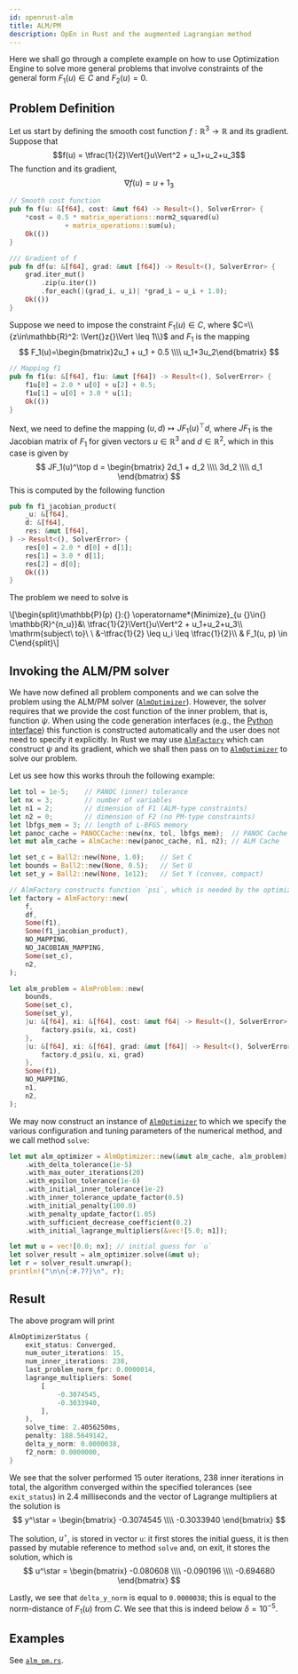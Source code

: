 ```yaml
---
id: openrust-alm
title: ALM/PM
description: OpEn in Rust and the augmented Lagrangian method
---
```


<script type="text/x-mathjax-config">MathJax.Hub.Config({tex2jax: {inlineMath: [['$','$'], ['\\(','\\)']]}});</script>
<script type="text/javascript" src="https://cdnjs.cloudflare.com/ajax/libs/mathjax/2.7.1/MathJax.js?config=TeX-AMS-MML_HTMLorMML"></script>

Here we shall go through a complete example on how to use Optimization Engine to solve
more general problems that involve constraints of the general form $F_1(u) \in C$ and 
$F_2(u) = 0$.

## Problem Definition 
Let us start by defining the smooth cost function $f:\mathbb{R}^{3}\to\mathbb{R}$ 
and its gradient. Suppose that 
$$f(u) = \tfrac{1}{2}\Vert{}u\Vert^2 + u_1+u_2+u_3$$
The function and its gradient, 
$$
\nabla f(u) = u + 1_{3}
$$

```rust
// Smooth cost function
pub fn f(u: &[f64], cost: &mut f64) -> Result<(), SolverError> {
    *cost = 0.5 * matrix_operations::norm2_squared(u) 
              + matrix_operations::sum(u);
    Ok(())
}
```

```rust
/// Gradient of f
pub fn df(u: &[f64], grad: &mut [f64]) -> Result<(), SolverError> {
    grad.iter_mut()
        .zip(u.iter())
        .for_each(|(grad_i, u_i)| *grad_i = u_i + 1.0);
    Ok(())
}
```

Suppose we need to impose the constraint $F_1(u) \in C$, where $C=\\{z\in\mathbb{R}^2: \Vert{}z{}\Vert \leq 1\\}$
and $F_1$ is the mapping 
$$
F_1(u)=\begin{bmatrix}2u_1 + u_1 + 0.5 \\\\ u_1+3u_2\end{bmatrix}
$$

```rust
// Mapping f1
pub fn f1(u: &[f64], f1u: &mut [f64]) -> Result<(), SolverError> {
    f1u[0] = 2.0 * u[0] + u[2] + 0.5;
    f1u[1] = u[0] + 3.0 * u[1];
    Ok(())
}
```

Next, we need to define the mapping $(u, d) \mapsto JF_1(u)^\top d$, where $JF_1$ is the 
Jacobian matrix of $F_1$ for given vectors $u\in\mathbb{R}^3$ and $d\in\mathbb{R}^2$, which 
in this case is given by 
$$
JF_1(u)^\top d = \begin{bmatrix}
2d_1 + d_2
\\\\
3d_2
\\\\
d_1 \end{bmatrix}
$$
This is computed by the following function
```rust
pub fn f1_jacobian_product(
    _u: &[f64],
    d: &[f64],
    res: &mut [f64],
) -> Result<(), SolverError> {
    res[0] = 2.0 * d[0] + d[1];
    res[1] = 3.0 * d[1];
    res[2] = d[0];
    Ok(())
}
```

The problem we need to solve is

<div class="math">
\[\begin{split}\mathbb{P}(p) {}:{} \operatorname*{Minimize}_{u {}\in{} \mathbb{R}^{n_u}}&amp;\ \tfrac{1}{2}\Vert{}u\Vert^2 + u_1+u_2+u_3\\
\mathrm{subject\ to}\ \  &amp;-\tfrac{1}{2} \leq u_i \leq \tfrac{1}{2}\\
&amp; F_1(u, p) \in C\end{split}\]</div>


## Invoking the ALM/PM solver

We have now defined all problem components and we can solve the problem using the
ALM/PM solver ([`AlmOptimizer`]). However, the solver requires that we provide the 
cost function of the inner problem, that is, function $\psi$. When using the code
generation interfaces (e.g., the [Python interface]) this function is constructed
automatically and the user does not need to specify it explicitly. In Rust we may use
[`AlmFactory`] which can construct $\psi$ and its gradient, which we shall then 
pass on to [`AlmOptimizer`] to solve our problem. 

Let us see how this works throuh the following example:

```rust
let tol = 1e-5;    // PANOC (inner) tolerance
let nx = 3;        // number of variables
let n1 = 2;        // dimension of F1 (ALM-type constraints)
let n2 = 0;        // dimension of F2 (no PM-type constraints)
let lbfgs_mem = 3; // length of L-BFGS memory
let panoc_cache = PANOCCache::new(nx, tol, lbfgs_mem);  // PANOC Cache
let mut alm_cache = AlmCache::new(panoc_cache, n1, n2); // ALM Cache

let set_c = Ball2::new(None, 1.0);    // Set C
let bounds = Ball2::new(None, 0.5);   // Set U
let set_y = Ball2::new(None, 1e12);   // Set Y (convex, compact)

// AlmFactory constructs function `psi`, which is needed by the optimizer
let factory = AlmFactory::new(
    f,
    df,
    Some(f1),
    Some(f1_jacobian_product),
    NO_MAPPING,
    NO_JACOBIAN_MAPPING,
    Some(set_c),
    n2,
);

let alm_problem = AlmProblem::new(
    bounds,
    Some(set_c),
    Some(set_y),
    |u: &[f64], xi: &[f64], cost: &mut f64| -> Result<(), SolverError> {
        factory.psi(u, xi, cost)
    },
    |u: &[f64], xi: &[f64], grad: &mut [f64]| -> Result<(), SolverError> {
        factory.d_psi(u, xi, grad)
    },
    Some(f1),
    NO_MAPPING,
    n1,
    n2,
);
```

We may now construct an instance of [`AlmOptimizer`] to which we specify the 
various configuration and tuning parameters of the numerical method, and we 
call method `solve`:

```rust
let mut alm_optimizer = AlmOptimizer::new(&mut alm_cache, alm_problem)
    .with_delta_tolerance(1e-5)
    .with_max_outer_iterations(20)
    .with_epsilon_tolerance(1e-6)
    .with_initial_inner_tolerance(1e-2)
    .with_inner_tolerance_update_factor(0.5)
    .with_initial_penalty(100.0)
    .with_penalty_update_factor(1.05)
    .with_sufficient_decrease_coefficient(0.2)
    .with_initial_lagrange_multipliers(&vec![5.0; n1]);

let mut u = vec![0.0; nx]; // initial guess for `u`
let solver_result = alm_optimizer.solve(&mut u);
let r = solver_result.unwrap();
println!("\n\n{:#.7?}\n", r);
```

## Result

The above program will print

```rust
AlmOptimizerStatus {
    exit_status: Converged,
    num_outer_iterations: 15,
    num_inner_iterations: 238,
    last_problem_norm_fpr: 0.0000014,
    lagrange_multipliers: Some(
        [
            -0.3074545,
            -0.3033940,
        ],
    ),
    solve_time: 2.4056250ms,
    penalty: 188.5649142,
    delta_y_norm: 0.0000038,
    f2_norm: 0.0000000,
}
```

We see that the solver performed 15 outer iterations, 238 inner iterations in total,
the algorithm converged within the specified tolerances (see `exit_status`) in 2.4 
milliseconds and the vector of Lagrange multipliers at the solution is 
$$
y^\star = \begin{bmatrix}
-0.3074545
\\\\
-0.3033940
\end{bmatrix}
$$

The solution, $u^\star$, is stored in vector `u`: it first stores the initial guess,
it is then passed by mutable reference to method `solve` and, on exit, it stores the 
solution, which is 
$$
u^\star = \begin{bmatrix}
-0.080608
\\\\
-0.090196
\\\\
-0.694680
\end{bmatrix}
$$

Lastly, we see that `delta_y_norm` is equal to `0.0000038`; this is equal to 
the norm-distance of $F_1(u)$ from $C$. We see that this is indeed below $\delta=10^{-5}$.

## Examples

See [`alm_pm.rs`](https://github.com/alphaville/optimization-engine/blob/master/examples/alm_pm.rs).

[`AlmOptimizer`]: https://docs.rs/optimization_engine/*/optimization_engine/alm/struct.AlmOptimizer.html
[`AlmFactory`]: https://docs.rs/optimization_engine/*/optimization_engine/alm/struct.AlmFactory.html
[Python interface]: ./python-interface
